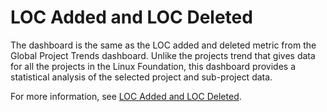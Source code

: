 # LOC Added and LOC Deleted

The dashboard is the same as the LOC added and deleted metric from the Global Project Trends dashboard. Unlike the projects trend that gives data for all the projects in the Linux Foundation, this dashboard provides a statistical analysis of the selected project and sub-project data.

For more information, see [LOC Added and LOC Deleted](../../../project-trends/loc-added-and-loc-deleted.md).
